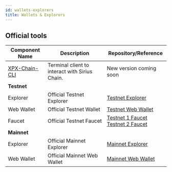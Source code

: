 ```yaml
---
id: wallets-explorers
title: Wallets & Explorers
---
```

## Official tools

**Component Name** |	**Description** |	**Repository/Reference** 
----------------|-------------------|---------------------------
[XPX-Chain-CLI](client/overview.md) |	Terminal client to interact with Sirius Chain. 	| New version coming soon
**Testnet** | | |
Explorer|Official Testnet Explorer|[Testnet Explorer](http://bctestnetexplorer.xpxsirius.io)
Web Wallet|Official Testnet Wallet |[Testnet Web Wallet](https://bctestnetwallet.xpxsirius.io)
Faucet|Official Testnet Faucet|[Testnet 1 Faucet](https://bctestnetfaucet.xpxsirius.io) <br /> [Testnet 2 Faucet](https://bctestnet2faucet.xpxsirius.io)
**Mainnet** | | |
Explorer| Official Mainnet Explorer | [Mainnet Explorer](https://explorer.xpxsirius.io/#/) 
Web Wallet|Official Mainnet Web Wallet|[Mainnet Web Wallet](https://web-wallet.xpxsirius.io)
